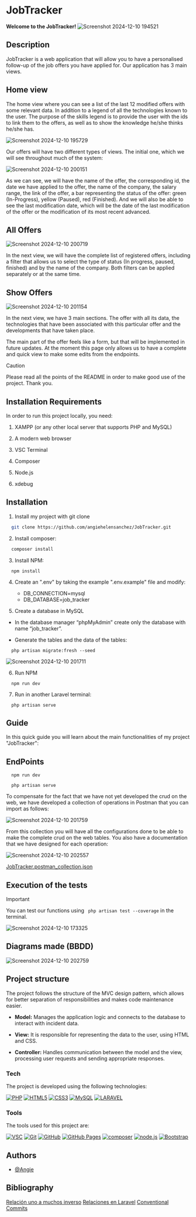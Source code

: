 # JobTracker

**Welcome to the JobTracker!**
![Screenshot 2024-12-10 194521](https://github.com/user-attachments/assets/0fcf9805-30cb-49ba-a6e0-d360d1924d51)

## Description
JobTracker is a web application that will allow you to have a personalised follow-up of the job offers you have applied for.
Our application has 3 main views.

## Home view
The home view where you can see a list of the last 12 modified offers with some relevant data. In addition to a legend of all the technologies known to the user. 
The purpose of the skills legend is to provide the user with the ids to link them to the offers, as well as to show the knowledge he/she thinks he/she has. 

![Screenshot 2024-12-10 195729](https://github.com/user-attachments/assets/4ad31eca-bc1f-45a8-8f68-db55d635603b)

Our offers will have two different types of views. The initial one, which we will see throughout much of the system: 

![Screenshot 2024-12-10 200151](https://github.com/user-attachments/assets/4d67c086-921f-4805-bdc1-90638ab066cf)

As we can see, we will have the name of the offer, the corresponding id, the date we have applied to the offer, the name of the company, the salary range, the link of the offer, a bar representing the status of the offer: green (In-Progress), yellow (Paused), red (Finished). And we will also be able to see the last modification date, which will be the date of the last modification of the offer or the modification of its most recent advanced. 

## All Offers
![Screenshot 2024-12-10 200719](https://github.com/user-attachments/assets/2d471f57-4223-46c9-a364-293921758517)

In the next view, we will have the complete list of registered offers, including a filter that allows us to select the type of status (In progress, paused, finished) and by the name of the company. Both filters can be applied separately or at the same time.

## Show Offers
![Screenshot 2024-12-10 201154](https://github.com/user-attachments/assets/c7557c09-4a2b-401a-bee7-49a8195595e1)

In the next view, we have 3 main sections. The offer with all its data, the technologies that have been associated with this particular offer and the developments that have taken place.

The main part of the offer feels like a form, but that will be implemented in future updates. At the moment this page only allows us to have a complete and quick view to make some edits from the endpoints.

>[!CAUTION]
>Please read all the points of the README in order to make good use of the project. Thank you. 

## Installation Requirements

In order to run this project locally, you need:

1. XAMPP (or any other local server that supports PHP and MySQL)

2. A modern web browser

3. VSC Terminal

4. Composer

5. Node.js

6. xdebug

## Installation

1. Install my project with git clone

```bash
  git clone https://github.com/angiehelensanchez/JobTracker.git
```
2. Install composer:

```bash 
  composer install
``` 

3. Install NPM:

```
  npm install
```

4. Create an ".env" by taking the example ".env.example" file and modify:

    * DB_CONNECTION=mysql
    * DB_DATABASE=job_tracker

5. Create a database in MySQL

- In the database manager “phpMyAdmin” create only the database with name “job_tracker”.
  
- Generate the tables and the data of the tables:

```
  php artisan migrate:fresh --seed
```

![Screenshot 2024-12-10 201711](https://github.com/user-attachments/assets/31f2ae28-3313-4984-9e12-8a44e04302ee)

6. Run NPM

```
  npm run dev
```

7. Run in another Laravel terminal:

```
  php artisan serve
```
 
## Guide

In this quick guide you will learn about the main functionalities of my project "JobTracker":


## EndPoints
```
  npm run dev
```

```
  php artisan serve
```
To compensate for the fact that we have not yet developed the crud on the web, we have developed a collection of operations in Postman that you can import as follows:

![Screenshot 2024-12-10 201759](https://github.com/user-attachments/assets/fdd906c1-876a-46a4-958a-5df3c8412b0e)

From this collection you will have all the configurations done to be able to make the complete crud on the web tables. You also have a documentation that we have designed for each operation:

![Screenshot 2024-12-10 202557](https://github.com/user-attachments/assets/5063306c-1ad8-4994-9bd3-ace9dcac0170)


[JobTracker.postman_collection.json](https://github.com/user-attachments/files/18078147/JobTracker.postman_collection.json)


##  Execution of the tests

>[!IMPORTANT]
>You can test our functions using ` php artisan test --coverage` in the terminal.

![Screenshot 2024-12-10 173325](https://github.com/user-attachments/assets/d1b64695-b461-44ef-8d1d-c3bede4092e1)


##  Diagrams made (BBDD)

![Screenshot 2024-12-10 202759](https://github.com/user-attachments/assets/5652df47-eb36-43db-ae9c-188177551b5e)


## Project structure

The project follows the structure of the MVC design pattern, which allows for better separation of responsibilities and makes code maintenance easier.

- **Model:** Manages the application logic and connects to the database to interact with incident data.

- **View:** It is responsible for representing the data to the user, using HTML and CSS.

- **Controller:** Handles communication between the model and the view, processing user requests and sending appropriate responses.


### Tech

The project is developed using the following technologies:

<a href='#777BB4' target="_blank"><img alt='PHP' src='https://img.shields.io/badge/PHP-100000?style=for-the-badge&logo=PHP&logoColor=FFFFFF&labelColor=8892be&color=8892be'/></a>
<a href='https://github.com/shivamkapasia0' target="_blank"><img alt='HTML5' src='https://img.shields.io/badge/HTML5-100000?style=for-the-badge&logo=HTML5&logoColor=white&labelColor=E34F26&color=E34F26'/></a>
<a href='https://github.com/shivamkapasia0' target="_blank"><img alt='CSS3' src='https://img.shields.io/badge/CSS3-100000?style=for-the-badge&logo=CSS3&logoColor=white&labelColor=1572B6&color=1572B6'/></a>
<a href='#4479A1' target="_blank"><img alt='MySQL' src='https://img.shields.io/badge/MySQL-100000?style=for-the-badge&logo=MySQL&logoColor=white&labelColor=00758f&color=00758f'/></a>
<a href='#FF2D20' target="_blank"><img alt='LARAVEL' src='https://img.shields.io/badge/LARAVEL-100000?style=for-the-badge&logo=LARAVEL&logoColor=white&labelColor=F05340&color=F05340'/></a>

### Tools

The tools used for this project are:

<a href='visual studio code' target="_blank"><img alt='VSC' src='https://img.shields.io/badge/VSC-100000?style=for-the-badge&logo=VSC&logoColor=white&labelColor=0277BD&color=0277BD'/></a>
<a href='https://github.com/shivamkapasia0' target="_blank"><img alt='Git' src='https://img.shields.io/badge/Git-100000?style=for-the-badge&logo=Git&logoColor=white&labelColor=F05032&color=F05032'/></a>
<a href='https://github.com/shivamkapasia0' target="_blank"><img alt='GitHub' src='https://img.shields.io/badge/GitHub-100000?style=for-the-badge&logo=GitHub&logoColor=white&labelColor=181717&color=181717'/></a>
<a href='https://github.com/shivamkapasia0' target="_blank"><img alt='GitHub Pages' src='https://img.shields.io/badge/GitHub_Pages-100000?style=for-the-badge&logo=GitHub Pages&logoColor=white&labelColor=222222&color=222222'/></a>
<a href='https://github.com/shivamkapasia0' target="_blank"><img alt='composer' src='https://img.shields.io/badge/composer-100000?style=for-the-badge&logo=composer&logoColor=white&labelColor=8f6447&color=8f6447'/></a>
<a href='https://github.com/shivamkapasia0' target="_blank"><img alt='node.js' src='https://img.shields.io/badge/Node.js-100000?style=for-the-badge&logo=node.js&logoColor=white&labelColor=82cc27&color=82cc27'/></a>
<a href='https://github.com/shivamkapasia0' target="_blank"><img alt='Bootstrap' src='https://img.shields.io/badge/Bootstrap-100000?style=for-the-badge&logo=Bootstrap&logoColor=white&labelColor=7952B3&color=7952B3'/></a>
## Authors

- [@Angie](https://github.com/angiehelensanchez)

## Bibliography
<a href='https://bluuweb.github.io/tutorial-laravel/db-relacional/#relacion-uno-a-muchos-inverso' target="_blank">Relación uno a muchos inverso</a>
<a href='https://bluuweb.github.io/tutorial-laravel/db-relacional/#relacion-uno-a-muchos-inverso' target="_blank">Relaciones en Laravel</a>
<a href='https://github.com/pvdlg/conventional-commit-types?authuser=0' target="_blank">Conventional Commits</a>


